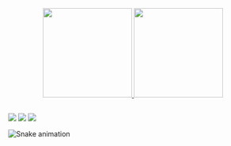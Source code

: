 <div align="center">
  <a href="https://github.com/mapb1990">
  <img height="180em" src="https://github-readme-stats.vercel.app/api?username=mapb1990&show_icons=true&theme=dark&include_all_commits=true&count_private=true"/>
  <img height="180em" src="https://github-readme-stats.vercel.app/api/top-langs/?username=mapb1990&layout=compact&langs_count=7&theme=dark&count_private=true"/>
</div>

##
 
<div> 
  <a href="https://www.instagram.com/miguel.borges.collectibles" target="_blank"><img src="https://img.shields.io/badge/-Instagram-%23E4405F?style=for-the-badge&logo=instagram&logoColor=white" target="_blank"></a>
  <a href = "mailto:miguelborges@miguelborges.com"><img src="https://img.shields.io/badge/-Gmail-%23333?style=for-the-badge&logo=gmail&logoColor=white" target="_blank"></a>
  <a href="https://www.linkedin.com/in/miguelangelopintoborges" target="_blank"><img src="https://img.shields.io/badge/-LinkedIn-%230077B5?style=for-the-badge&logo=linkedin&logoColor=white" target="_blank"></a> 
  
   ![Snake animation](https://github.com/mapb1990/mapb1990/blob/output/github-contribution-grid-snake.svg)
</div>
